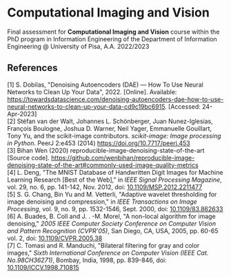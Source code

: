 # Computational Imaging and Vision
Final assessment for **Computational Imaging and Vision** course within the PhD program in Information Engineering of the Department of Information Engineering @ University of Pisa, A.A. 2022/2023

## References
[1] S. Dobilas, "Denoising Autoencoders (DAE) — How To Use Neural Networks to Clean Up Your Data", 2022. [Online]. Available: https://towardsdatascience.com/denoising-autoencoders-dae-how-to-use-neural-networks-to-clean-up-your-data-cd9c19bc6915. [Accessed: 24-Apr-2023] \
[2] Stéfan van der Walt, Johannes L. Schönberger, Juan Nunez-Iglesias, François Boulogne, Joshua D. Warner, Neil Yager, Emmanuelle Gouillart, Tony Yu, and the scikit-image contributors. _scikit-image: Image processing in Python_. PeerJ 2:e453 (2014) https://doi.org/10.7717/peerj.453 \
[3] Bihan Wen (2020) reproducible-image-denoising-state-of-the-art [Source code]. https://github.com/wenbihan/reproducible-image-denoising-state-of-the-art#commonly-used-image-quality-metrics \
[4] L. Deng, "The MNIST Database of Handwritten Digit Images for Machine Learning Research [Best of the Web]," in _IEEE Signal Processing Magazine_, vol. 29, no. 6, pp. 141-142, Nov. 2012, doi: [10.1109/MSP.2012.2211477](https://ieeexplore.ieee.org/document/6296535) \
[5] S. G. Chang, Bin Yu and M. Vetterli, "Adaptive wavelet thresholding for image denoising and compression," in _IEEE Transactions on Image Processing_, vol. 9, no. 9, pp. 1532-1546, Sept. 2000, doi: [10.1109/83.862633](https://ieeexplore.ieee.org/document/862633) \
[6] A. Buades, B. Coll and J. . -M. Morel, "A non-local algorithm for image denoising," _2005 IEEE Computer Society Conference on Computer Vision and Pattern Recognition (CVPR'05)_, San Diego, CA, USA, 2005, pp. 60-65 vol. 2, doi: [10.1109/CVPR.2005.38](https://ieeexplore.ieee.org/document/1467423) \
[7] C. Tomasi and R. Manduchi, "Bilateral filtering for gray and color images," _Sixth International Conference on Computer Vision (IEEE Cat. No.98CH36271)_, Bombay, India, 1998, pp. 839-846, doi: [10.1109/ICCV.1998.710815](https://ieeexplore.ieee.org/document/710815)

